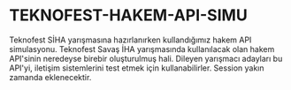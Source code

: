 # TEKNOFEST-HAKEM-API-SIMU
Teknofest SİHA yarışmasına hazırlanırken kullandığımız hakem API simulasyonu.
Teknofest Savaş İHA yarışmasında kullanılacak olan hakem API'sinin neredeyse birebir oluşturulmuş hali.
Dileyen yarışmacı adayları bu API'yi, iletişim sistemlerini test etmek için kullanabilirler.
Session yakın zamanda eklenecektir.

